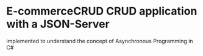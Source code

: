 # E-commerceCRUD CRUD application with a JSON-Server 
implemented to understand the concept of Asynchronous Programming in C#

